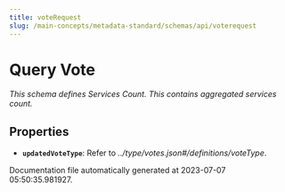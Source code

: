 ```yaml
---
title: voteRequest
slug: /main-concepts/metadata-standard/schemas/api/voterequest
---
```


# Query Vote

*This schema defines Services Count. This contains aggregated services count.*

## Properties

- **`updatedVoteType`**: Refer to *../type/votes.json#/definitions/voteType*.


Documentation file automatically generated at 2023-07-07 05:50:35.981927.
